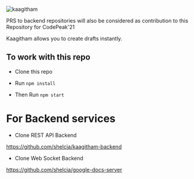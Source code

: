 ![kaagitham](https://socialify.git.ci/shelcia/kaagitham/image?description=1&font=Bitter&language=1&owner=1&stargazers=1&theme=Dark)


PRS to backend repositories will also be considered as contribution to this Repository for CodePeak'21


Kaagitham allows you to create drafts instantly.

## To work with this repo

- Clone this repo

- Run `npm install`

- Then Run `npm start`



# For Backend services

- Clone REST API Backend

https://github.com/shelcia/kaagitham-backend


- Clone Web Socket Backend

https://github.com/shelcia/google-docs-server


